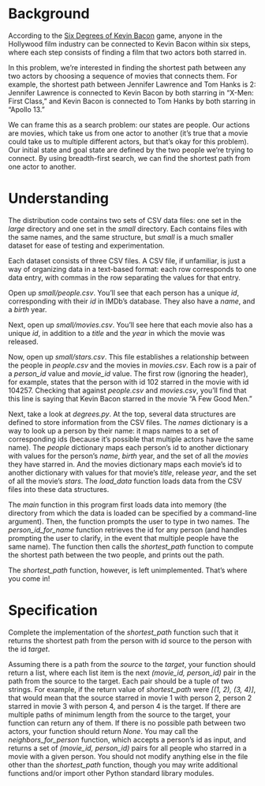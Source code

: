 # Background
According to the [Six Degrees of Kevin Bacon](https://en.wikipedia.org/wiki/Six_Degrees_of_Kevin_Bacon) game, anyone in the Hollywood film industry can be connected to Kevin Bacon within six steps, where each step consists of finding a film that two actors both starred in.

In this problem, we’re interested in finding the shortest path between any two actors by choosing a sequence of movies that connects them. For example, the shortest path between Jennifer Lawrence and Tom Hanks is 2: Jennifer Lawrence is connected to Kevin Bacon by both starring in “X-Men: First Class,” and Kevin Bacon is connected to Tom Hanks by both starring in “Apollo 13.”

We can frame this as a search problem: our states are people. Our actions are movies, which take us from one actor to another (it’s true that a movie could take us to multiple different actors, but that’s okay for this problem). Our initial state and goal state are defined by the two people we’re trying to connect. By using breadth-first search, we can find the shortest path from one actor to another.

# Understanding
The distribution code contains two sets of CSV data files: one set in the *large* directory and one set in the *small* directory. Each contains files with the same names, and the same structure, but *small* is a much smaller dataset for ease of testing and experimentation.

Each dataset consists of three CSV files. A CSV file, if unfamiliar, is just a way of organizing data in a text-based format: each row corresponds to one data entry, with commas in the row separating the values for that entry.

Open up *small/people.csv*. You’ll see that each person has a unique *id*, corresponding with their *id* in IMDb’s database. They also have a *name*, and a *birth* year.

Next, open up *small/movies.csv*. You’ll see here that each movie also has a unique *id*, in addition to a *title* and the *year* in which the movie was released.

Now, open up *small/stars.csv*. This file establishes a relationship between the people in *people.csv* and the movies in *movies.csv*. Each row is a pair of a *person_id* value and *movie_id* value. The first row (ignoring the header), for example, states that the person with id 102 starred in the movie with id 104257. Checking that against *people.csv* and *movies.csv*, you’ll find that this line is saying that Kevin Bacon starred in the movie “A Few Good Men.”

Next, take a look at *degrees.py*. At the top, several data structures are defined to store information from the CSV files. The *names* dictionary is a way to look up a person by their name: it maps names to a set of corresponding ids (because it’s possible that multiple actors have the same name). The *people* dictionary maps each person’s id to another dictionary with values for the person’s *name*, *birth* year, and the set of all the *movies* they have starred in. And the movies dictionary maps each movie’s id to another dictionary with values for that movie’s *title*, release *year*, and the set of all the movie’s *stars*. The *load_data* function loads data from the CSV files into these data structures.

The *main* function in this program first loads data into memory (the directory from which the data is loaded can be specified by a command-line argument). Then, the function prompts the user to type in two names. The *person_id_for_name* function retrieves the id for any person (and handles prompting the user to clarify, in the event that multiple people have the same name). The function then calls the *shortest_path* function to compute the shortest path between the two people, and prints out the path.

The *shortest_path* function, however, is left unimplemented. That’s where you come in!

# Specification
Complete the implementation of the *shortest_path* function such that it returns the shortest path from the person with id source to the person with the id *target*.

Assuming there is a path from the *source* to the *target*, your function should return a list, where each list item is the next *(movie_id, person_id)* pair in the path from the source to the target. Each pair should be a tuple of two strings.
For example, if the return value of *shortest_path* were *[(1, 2), (3, 4)]*, that would mean that the source starred in movie 1 with person 2, person 2 starred in movie 3 with person 4, and person 4 is the target.
If there are multiple paths of minimum length from the source to the target, your function can return any of them.
If there is no possible path between two actors, your function should return *None*.
You may call the *neighbors_for_person* function, which accepts a person’s id as input, and returns a set of *(movie_id, person_id)* pairs for all people who starred in a movie with a given person.
You should not modify anything else in the file other than the *shortest_path* function, though you may write additional functions and/or import other Python standard library modules.
